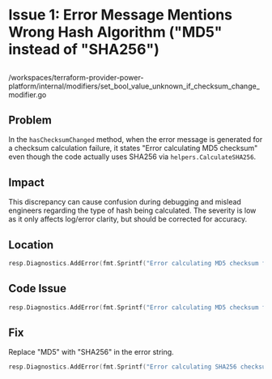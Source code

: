 # Issue 1: Error Message Mentions Wrong Hash Algorithm ("MD5" instead of "SHA256")

##

/workspaces/terraform-provider-power-platform/internal/modifiers/set_bool_value_unknown_if_checksum_change_modifier.go

## Problem

In the `hasChecksumChanged` method, when the error message is generated for a checksum calculation failure, it states "Error calculating MD5 checksum" even though the code actually uses SHA256 via `helpers.CalculateSHA256`.

## Impact

This discrepancy can cause confusion during debugging and mislead engineers regarding the type of hash being calculated. The severity is low as it only affects log/error clarity, but should be corrected for accuracy.

## Location

```go
resp.Diagnostics.AddError(fmt.Sprintf("Error calculating MD5 checksum for %s", attribute), err.Error())
```

## Code Issue

```go
resp.Diagnostics.AddError(fmt.Sprintf("Error calculating MD5 checksum for %s", attribute), err.Error())
```

## Fix

Replace "MD5" with "SHA256" in the error string.

```go
resp.Diagnostics.AddError(fmt.Sprintf("Error calculating SHA256 checksum for %s", attribute), err.Error())
```

